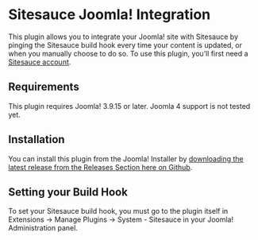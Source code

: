 # Sitesauce Joomla! Integration

This plugin allows you to integrate your Joomla! site with Sitesauce by pinging the Sitesauce build hook every time your content is updated, or when you manually choose to do so. To use this plugin, you’ll first need a [Sitesauce account](https://sitesauce.app).

## Requirements

This plugin requires Joomla! 3.9.15 or later.
Joomla 4 support is not tested yet.

## Installation

You can install this plugin from the Joomla! Installer by [downloading the latest release from the Releases Section here on Github](https://github.com/sitesauce/joomla/releases).

## Setting your Build Hook

To set your Sitesauce build hook, you must go to the plugin itself in Extensions → Manage Plugins → System - Sitesauce in your Joomla! Administration panel.
